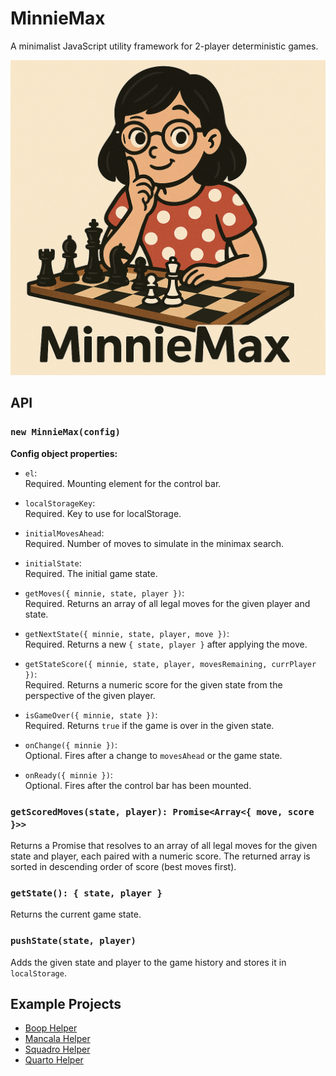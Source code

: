 # MinnieMax

A minimalist JavaScript utility framework for 2-player deterministic games.

![Minnie Max](./logo.png)

## API

### `new MinnieMax(config)`

**Config object properties:**

- `el`:  
  Required. Mounting element for the control bar.

- `localStorageKey`:  
  Required. Key to use for localStorage.

- `initialMovesAhead`:  
  Required. Number of moves to simulate in the minimax search.

- `initialState`:  
  Required. The initial game state.

- `getMoves({ minnie, state, player })`:  
  Required. Returns an array of all legal moves for the given player and state.

- `getNextState({ minnie, state, player, move })`:  
  Required. Returns a new `{ state, player }` after applying the move.

- `getStateScore({ minnie, state, player, movesRemaining, currPlayer })`:  
  Required. Returns a numeric score for the given state from the perspective of the given player.

- `isGameOver({ minnie, state })`:  
  Required. Returns `true` if the game is over in the given state.

- `onChange({ minnie })`:  
  Optional. Fires after a change to `movesAhead` or the game state.

- `onReady({ minnie })`:  
  Optional. Fires after the control bar has been mounted.

### `getScoredMoves(state, player): Promise<Array<{ move, score }>>`

Returns a Promise that resolves to an array of all legal moves for the given state and player, each paired with a numeric score. The returned array is sorted in descending order of score (best moves first).

### `getState(): { state, player }`

Returns the current game state.

### `pushState(state, player)`

Adds the given state and player to the game history and stores it in `localStorage`.

## Example Projects

- [Boop Helper](https://github.com/bracketdash/boop)
- [Mancala Helper](https://github.com/bracketdash/mancala-helper)
- [Squadro Helper](https://github.com/bracketdash/squadro)
- [Quarto Helper](https://github.com/bracketdash/quarto)
